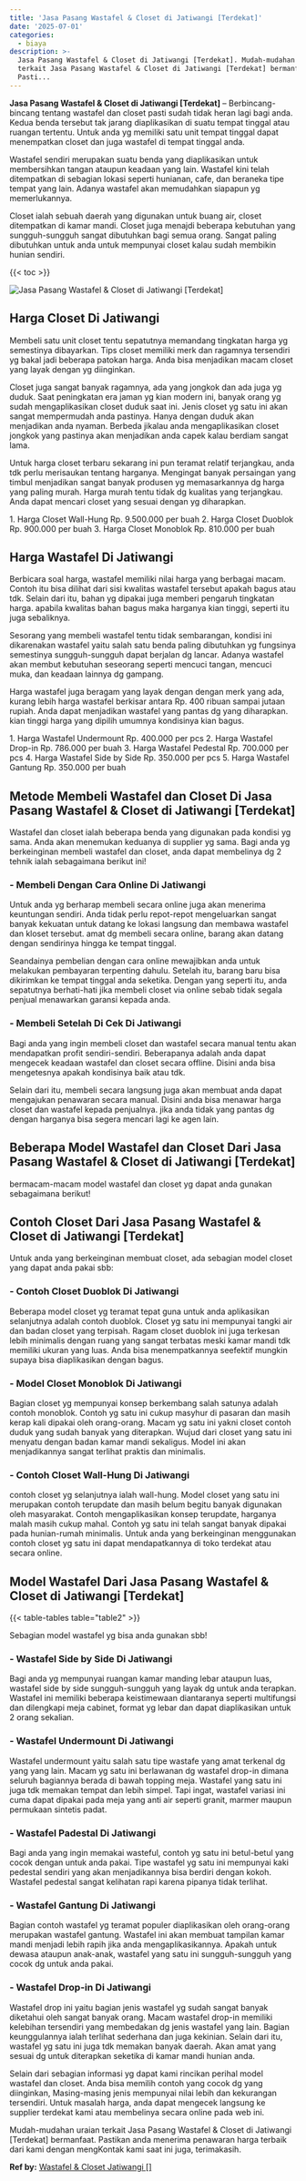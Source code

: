 ```yaml
---
title: 'Jasa Pasang Wastafel & Closet di Jatiwangi [Terdekat]'
date: '2025-07-01'
categories:
  - biaya
description: >-
  Jasa Pasang Wastafel & Closet di Jatiwangi [Terdekat]. Mudah-mudahan uraian
  terkait Jasa Pasang Wastafel & Closet di Jatiwangi [Terdekat] bermanfaat.
  Pasti...
---
```


**Jasa Pasang Wastafel & Closet di Jatiwangi \[Terdekat\]** – Berbincang-bincang tentang wastafel dan closet pasti sudah tidak heran lagi bagi anda. Kedua benda tersebut tak jarang diaplikasikan di suatu tempat tinggal atau ruangan tertentu. Untuk anda yg memiliki satu unit tempat tinggal dapat menempatkan closet dan juga wastafel di tempat tinggal anda.

Wastafel sendiri merupakan suatu benda yang diaplikasikan untuk membersihkan tangan ataupun keadaan yang lain. Wastafel kini telah ditempatkan di sebagian lokasi seperti hunianan, cafe, dan beraneka tipe tempat yang lain. Adanya wastafel akan memudahkan siapapun yg memerlukannya.

Closet ialah sebuah daerah yang digunakan untuk buang air, closet ditempatkan di kamar mandi. Closet juga menajdi beberapa kebutuhan yang sungguh-sungguh sangat dibutuhkan bagi semua orang. Sangat paling dibutuhkan untuk anda untuk mempunyai closet kalau sudah membikin hunian sendiri.

{{< toc >}}

![Jasa Pasang Wastafel & Closet di Jatiwangi [Terdekat]](/images/wastafel-closet-murah62.png)

## Harga Closet Di Jatiwangi

Membeli satu unit closet tentu sepatutnya memandang tingkatan harga yg semestinya dibayarkan. Tips closet memiliki merk dan ragamnya tersendiri yg bakal jadi beberapa patokan harga. Anda bisa menjadikan macam closet yang layak dengan yg diinginkan.

Closet juga sangat banyak ragamnya, ada yang jongkok dan ada juga yg duduk. Saat peningkatan era jaman yg kian modern ini, banyak orang yg sudah mengaplikasikan closet duduk saat ini. Jenis closet yg satu ini akan sangat mempermudah anda pastinya. Hanya dengan duduk akan menjadikan anda nyaman. Berbeda jikalau anda mengaplikasikan closet jongkok yang pastinya akan menjadikan anda capek kalau berdiam sangat lama.

Untuk harga closet terbaru sekarang ini pun teramat relatif terjangkau, anda tdk perlu merisaukan tentang harganya. Mengingat banyak persaingan yang timbul menjadikan sangat banyak produsen yg memasarkannya dg harga yang paling murah. Harga murah tentu tidak dg kualitas yang terjangkau. Anda dapat mencari closet yang sesuai dengan yg diharapkan.

1\. Harga Closet Wall-Hung Rp. 9.500.000 per buah 2. Harga Closet Duoblok Rp. 900.000 per buah 3. Harga Closet Monoblok Rp. 810.000 per buah

## Harga Wastafel Di Jatiwangi

Berbicara soal harga, wastafel memiliki nilai harga yang berbagai macam. Contoh itu bisa dilihat dari sisi kwalitas wastafel tersebut apakah bagus atau tdk. Selain dari itu, bahan yg dipakai juga memberi pengaruh tingkatan harga. apabila kwalitas bahan bagus maka harganya kian tinggi, seperti itu juga sebaliknya.

Sesorang yang membeli wastafel tentu tidak sembarangan, kondisi ini dikarenakan wastafel yaitu salah satu benda paling dibutuhkan yg fungsinya semestinya sungguh-sungguh dapat berjalan dg lancar. Adanya wastafel akan membut kebutuhan seseorang seperti mencuci tangan, mencuci muka, dan keadaan lainnya dg gampang.

Harga wastafel juga beragam yang layak dengan dengan merk yang ada, kurang lebih harga wastafel berkisar antara Rp. 400 ribuan sampai jutaan rupiah. Anda dapat menjadikan wastafel yang pantas dg yang diharapkan. kian tinggi harga yang dipilih umumnya kondisinya kian bagus.

1\. Harga Wastafel Undermount Rp. 400.000 per pcs 2. Harga Wastafel Drop-in Rp. 786.000 per buah 3. Harga Wastafel Pedestal Rp. 700.000 per pcs 4. Harga Wastafel Side by Side Rp. 350.000 per pcs 5. Harga Wastafel Gantung Rp. 350.000 per buah

## Metode Membeli Wastafel dan Closet Di Jasa Pasang Wastafel & Closet di Jatiwangi \[Terdekat\]

Wastafel dan closet ialah beberapa benda yang digunakan pada kondisi yg sama. Anda akan menemukan keduanya di supplier yg sama. Bagi anda yg berkeinginan membeli wastafel dan closet, anda dapat membelinya dg 2 tehnik ialah sebagaimana berikut ini!

### \- Membeli Dengan Cara Online Di Jatiwangi

Untuk anda yg berharap membeli secara online juga akan menerima keuntungan sendiri. Anda tidak perlu repot-repot mengeluarkan sangat banyak kekuatan untuk datang ke lokasi langsung dan membawa wastafel dan kloset tersebut. amat dg membeli secara online, barang akan datang dengan sendirinya hingga ke tempat tinggal.

Seandainya pembelian dengan cara online mewajibkan anda untuk melakukan pembayaran terpenting dahulu. Setelah itu, barang baru bisa dikirimkan ke tempat tinggal anda seketika. Dengan yang seperti itu, anda sepatutnya berhati-hati jika membeli closet via online sebab tidak segala penjual menawarkan garansi kepada anda.

### \- Membeli Setelah Di Cek Di Jatiwangi

Bagi anda yang ingin membeli closet dan wastafel secara manual tentu akan mendapatkan profit sendiri-sendiri. Beberapanya adalah anda dapat mengecek keadaan wastafel dan closet secara offline. Disini anda bisa mengetesnya apakah kondisinya baik atau tdk.

Selain dari itu, membeli secara langsung juga akan membuat anda dapat mengajukan penawaran secara manual. Disini anda bisa menawar harga closet dan wastafel kepada penjualnya. jika anda tidak yang pantas dg dengan harganya bisa segera mencari lagi ke agen lain.

## Beberapa Model Wastafel dan Closet Dari Jasa Pasang Wastafel & Closet di Jatiwangi \[Terdekat\]

bermacam-macam model wastafel dan closet yg dapat anda gunakan sebagaimana berikut!

## Contoh Closet Dari Jasa Pasang Wastafel & Closet di Jatiwangi \[Terdekat\]

Untuk anda yang berkeinginan membuat closet, ada sebagian model closet yang dapat anda pakai sbb:

### \- Contoh Closet Duoblok Di Jatiwangi

Beberapa model closet yg teramat tepat guna untuk anda aplikasikan selanjutnya adalah contoh duoblok. Closet yg satu ini mempunyai tangki air dan badan closet yang terpisah. Ragam closet duoblok ini juga terkesan lebih minimalis dengan ruang yang sangat terbatas meski kamar mandi tdk memiliki ukuran yang luas. Anda bisa menempatkannya seefektif mungkin supaya bisa diaplikasikan dengan bagus.

### \- Model Closet Monoblok Di Jatiwangi

Bagian closet yg mempunyai konsep berkembang salah satunya adalah contoh monoblok. Contoh yg satu ini cukup masyhur di pasaran dan masih kerap kali dipakai oleh orang-orang. Macam yg satu ini yakni closet contoh duduk yang sudah banyak yang diterapkan. Wujud dari closet yang satu ini menyatu dengan badan kamar mandi sekaligus. Model ini akan menjadikannya sangat terlihat praktis dan minimalis.

### \- Contoh Closet Wall-Hung Di Jatiwangi

contoh closet yg selanjutnya ialah wall-hung. Model closet yang satu ini merupakan contoh terupdate dan masih belum begitu banyak digunakan oleh masyarakat. Contoh mengaplikasikan konsep terupdate, harganya malah masih cukup mahal. Contoh yg satu ini telah sangat banyak dipakai pada hunian-rumah minimalis. Untuk anda yang berkeinginan menggunakan contoh closet yg satu ini dapat mendapatkannya di toko terdekat atau secara online.

## Model Wastafel Dari Jasa Pasang Wastafel & Closet di Jatiwangi \[Terdekat\]

{{< table-tables table="table2" >}}

Sebagian model wastafel yg bisa anda gunakan sbb!

### \- Wastafel Side by Side Di Jatiwangi

Bagi anda yg mempunyai ruangan kamar manding lebar ataupun luas, wastafel side by side sungguh-sungguh yang layak dg untuk anda terapkan. Wastafel ini memiliki beberapa keistimewaan diantaranya seperti multifungsi dan dilengkapi meja cabinet, format yg lebar dan dapat diaplikasikan untuk 2 orang sekalian.

### \- Wastafel Undermount Di Jatiwangi

Wastafel undermount yaitu salah satu tipe wastafe yang amat terkenal dg yang yang lain. Macam yg satu ini berlawanan dg wastafel drop-in dimana seluruh bagiannya berada di bawah topping meja. Wastafel yang satu ini juga tdk memakan tempat dan lebih simpel. Tapi ingat, wastafel variasi ini cuma dapat dipakai pada meja yang anti air seperti granit, marmer maupun permukaan sintetis padat.

### \- Wastafel Padestal Di Jatiwangi

Bagi anda yang ingin memakai wasteful, contoh yg satu ini betul-betul yang cocok dengan untuk anda pakai. Tipe wastafel yg satu ini mempunyai kaki pedestal sendiri yang akan menjadikannya bisa berdiri dengan kokoh. Wastafel pedestal sangat kelihatan rapi karena pipanya tidak terlihat.

### \- Wastafel Gantung Di Jatiwangi

Bagian contoh wastafel yg teramat populer diaplikasikan oleh orang-orang merupakan wastafel gantung. Wastafel ini akan membuat tampilan kamar mandi menjadi lebih rapih jika anda mengaplikasikannya. Apakah untuk dewasa ataupun anak-anak, wastafel yang satu ini sungguh-sungguh yang cocok dg untuk anda pakai.

### \- Wastafel Drop-in Di Jatiwangi

Wastafel drop ini yaitu bagian jenis wastafel yg sudah sangat banyak diketahui oleh sangat banyak orang. Macam wastafel drop-in memiliki kelebihan tersendiri yang membedakan dg jenis wastafel yang lain. Bagian keunggulannya ialah terlihat sederhana dan juga kekinian. Selain dari itu, wastafel yg satu ini juga tdk memakan banyak daerah. Akan amat yang sesuai dg untuk diterapkan seketika di kamar mandi hunian anda.

Selain dari sebagian informasi yg dapat kami rincikan perihal model wastafel dan closet. Anda bisa memilih contoh yang cocok dg yang diinginkan, Masing-masing jenis mempunyai nilai lebih dan kekurangan tersendiri. Untuk masalah harga, anda dapat mengecek langsung ke supplier terdekat kami atau membelinya secara online pada web ini.

Mudah-mudahan uraian terkait Jasa Pasang Wastafel & Closet di Jatiwangi \[Terdekat\] bermanfaat. Pastikan anda menerima penawaran harga terbaik dari kami dengan mengKontak kami saat ini juga, terimakasih.

**Ref by:** [Wastafel & Closet Jatiwangi []](https://id.wikipedia.org/wiki/Wastafel)
